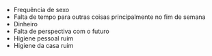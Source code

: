 - Frequência de sexo
- Falta de tempo para outras coisas principalmente no fim de semana
- Dinheiro 
- Falta de perspectiva com o futuro
- Higiene pessoal ruim
- Higiene da casa ruim
